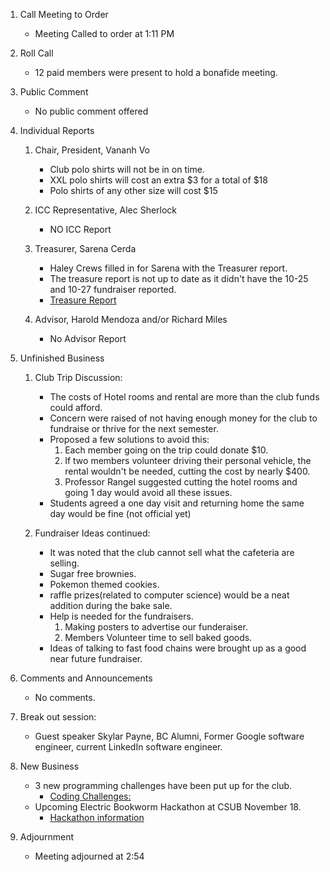 1. Call Meeting to Order
	* Meeting Called to order at 1:11 PM
2. Roll Call
	* 12 paid members were present to hold a bonafide meeting. 

3. Public Comment
	* No public comment offered

4. Individual Reports
	
	1. Chair, President, Vananh Vo
		* Club polo shirts will not be in on time.
		* XXL polo shirts will cost an extra $3 for a total of $18
		* Polo shirts of any other size will cost $15
	1. ICC Representative, Alec Sherlock
		* NO ICC Report
	1. Treasurer, Sarena Cerda
		* Haley Crews filled in for Sarena with the Treasurer report. 
		* The treasure report is not up to date as it didn't have
		the 10-25 and 10-27 fundraiser reported.
		* [Treasure Report](https://docs.google.com/spreadsheets/d/1sJV4oCbnSzftXGi_gWaNpjXHrzWlW2MLvBfCd8kbTWQ/edit?usp=sharing)

	1. Advisor, Harold Mendoza and/or Richard Miles
		* No Advisor Report
		
5. Unfinished Business

	1. Club Trip Discussion:
		* The costs of Hotel rooms and rental are more than the club funds could afford.
		* Concern were raised of not having enough money for the club to fundraise or 
		thrive for the next semester.
		* Proposed a few solutions to avoid this:
			1. Each member going on the trip could donate $10. 
			2. If two members volunteer driving their personal vehicle, the rental 
			wouldn't be needed, cutting the cost by nearly $400.
			3. Professor Rangel suggested cutting the hotel rooms and going 1 day would
			avoid all these issues.
		* Students agreed a one day visit and returning home the same day would be fine (not official yet)
			 
	2. Fundraiser Ideas continued:
		* It was noted that the club cannot sell what the cafeteria are selling.
		* Sugar free brownies.
		* Pokemon themed cookies.
		* raffle prizes(related to computer science) would be a neat addition during the bake sale.
		* Help is needed for the fundraisers.
			1. Making posters to advertise our funderaiser.
			2. Members Volunteer time to sell baked goods.
		* Ideas of talking to fast food chains were brought up as a good near future fundraiser.
		
6. Comments and Announcements
	* No comments.

7. Break out session:
	* Guest speaker Skylar Payne, BC Alumni, Former Google software engineer, current LinkedIn software engineer.

8. New Business
	* 3 new programming challenges have been put up for the club. 
		* [Coding Challenges:](https://github.com/AICSC/Coding-Challenges/blob/master/2016/11-04/Challenge.md)
	* Upcoming Electric Bookworm Hackathon at CSUB November 18.
		* [Hackathon information](https://www.facebook.com/events/1162885910437314/)

9. Adjournment
	* Meeting adjourned at 2:54
